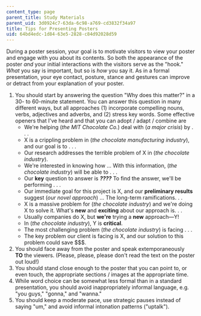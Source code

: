 ```yaml
---
content_type: page
parent_title: Study Materials
parent_uid: 3d0924c7-63da-6c98-a769-cd3832f34a97
title: Tips for Presenting Posters
uid: 64bd4edc-1d84-63e5-2828-c84d92028d59
---
```


During a poster session, your goal is to motivate visitors to view your poster and engage with you about its contents. So both the appearance of the poster _and_ your initial interactions with the visitors serve as the "hook." _What_ you say is important, but so is _how_ you say it. As in a formal presentation, your eye contact, posture, stance and gestures can improve or detract from your explanation of your poster.

1.  You should start by answering the question "Why does this matter?" in a 30- to 60-minute statement. You can answer this question in many different ways, but all approaches (1) incorporate compelling nouns, verbs, adjectives and adverbs, and (2) stress key words. Some effective openers that I've heard and that you can adopt / adapt / combine are
    *   We're helping (_the MIT Chocolate Co._) deal with (_a major crisis_) by . . .
    *   X is a crippling problem in (_the chocolate manufacturing industry_), and our goal is to . . .
    *   Our research addresses the terrible problem of X in (_the chocolate industry_).
    *   We're interested in knowing how … With this information, (_the chocolate industry_) will be able to . . .
    *   Our **key** question to answer is _**????**_ To find the answer, we'll be performing . . .
    *   Our immediate goal for this project is X, and our **preliminary results** suggest (_our novel approach_) ... The long-term ramifications. . .
    *   X is a massive problem for (_the chocolate industry_) and we're doing X to solve it. What's **new** and **exciting** about our approach is. . .
    *   Usually companies do X, but **we're** trying a **new** approach—Y!
    *   In (_the chocolate industry_), Y is **critical**.
    *   The most challenging problem (_the chocolate industry_) is facing . . .
    *   The key problem our client is facing is X, and our solution to this problem could save $$$.
2.  You should face away from the poster and speak extemporaneously **TO** the viewers. (Please, please, please don't read the text on the poster out loud!)
3.  You should stand close enough to the poster that you can point to, or even touch, the appropriate sections / images at the appropriate time.
4.  While word choice can be somewhat less formal than in a standard presentation, you should avoid inappropriately informal language, e.g. "you guys," "gonna," and "wanna."
5.  You should keep a moderate pace, use strategic pauses instead of saying "um," and avoid informal intonation patterns ("uptalk").